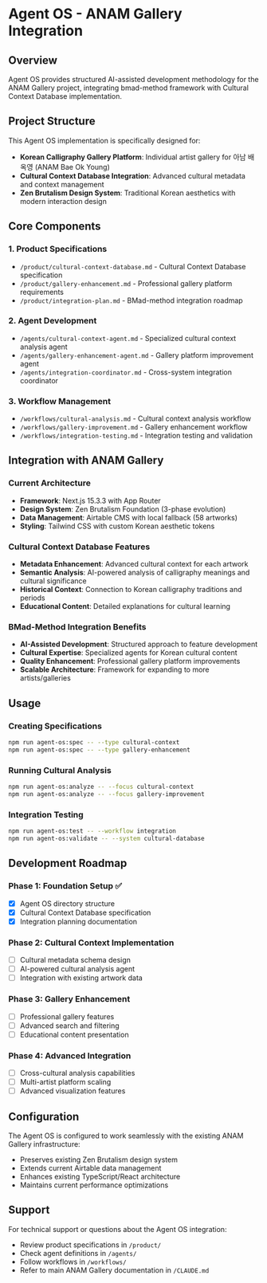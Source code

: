 # Agent OS - ANAM Gallery Integration

## Overview

Agent OS provides structured AI-assisted development methodology for the ANAM Gallery project, integrating bmad-method framework with Cultural Context Database implementation.

## Project Structure

This Agent OS implementation is specifically designed for:
- **Korean Calligraphy Gallery Platform**: Individual artist gallery for 아남 배옥영 (ANAM Bae Ok Young)
- **Cultural Context Database Integration**: Advanced cultural metadata and context management
- **Zen Brutalism Design System**: Traditional Korean aesthetics with modern interaction design

## Core Components

### 1. Product Specifications
- `/product/cultural-context-database.md` - Cultural Context Database specification
- `/product/gallery-enhancement.md` - Professional gallery platform requirements
- `/product/integration-plan.md` - BMad-method integration roadmap

### 2. Agent Development
- `/agents/cultural-context-agent.md` - Specialized cultural context analysis agent
- `/agents/gallery-enhancement-agent.md` - Gallery platform improvement agent
- `/agents/integration-coordinator.md` - Cross-system integration coordinator

### 3. Workflow Management
- `/workflows/cultural-analysis.md` - Cultural context analysis workflow
- `/workflows/gallery-improvement.md` - Gallery enhancement workflow
- `/workflows/integration-testing.md` - Integration testing and validation

## Integration with ANAM Gallery

### Current Architecture
- **Framework**: Next.js 15.3.3 with App Router
- **Design System**: Zen Brutalism Foundation (3-phase evolution)
- **Data Management**: Airtable CMS with local fallback (58 artworks)
- **Styling**: Tailwind CSS with custom Korean aesthetic tokens

### Cultural Context Database Features
- **Metadata Enhancement**: Advanced cultural context for each artwork
- **Semantic Analysis**: AI-powered analysis of calligraphy meanings and cultural significance
- **Historical Context**: Connection to Korean calligraphy traditions and periods
- **Educational Content**: Detailed explanations for cultural learning

### BMad-Method Integration Benefits
- **AI-Assisted Development**: Structured approach to feature development
- **Cultural Expertise**: Specialized agents for Korean cultural content
- **Quality Enhancement**: Professional gallery platform improvements
- **Scalable Architecture**: Framework for expanding to more artists/galleries

## Usage

### Creating Specifications
```bash
npm run agent-os:spec -- --type cultural-context
npm run agent-os:spec -- --type gallery-enhancement
```

### Running Cultural Analysis
```bash
npm run agent-os:analyze -- --focus cultural-context
npm run agent-os:analyze -- --focus gallery-improvement
```

### Integration Testing
```bash
npm run agent-os:test -- --workflow integration
npm run agent-os:validate -- --system cultural-database
```

## Development Roadmap

### Phase 1: Foundation Setup ✅
- [x] Agent OS directory structure
- [x] Cultural Context Database specification
- [x] Integration planning documentation

### Phase 2: Cultural Context Implementation
- [ ] Cultural metadata schema design
- [ ] AI-powered cultural analysis agent
- [ ] Integration with existing artwork data

### Phase 3: Gallery Enhancement
- [ ] Professional gallery features
- [ ] Advanced search and filtering
- [ ] Educational content presentation

### Phase 4: Advanced Integration
- [ ] Cross-cultural analysis capabilities
- [ ] Multi-artist platform scaling
- [ ] Advanced visualization features

## Configuration

The Agent OS is configured to work seamlessly with the existing ANAM Gallery infrastructure:
- Preserves existing Zen Brutalism design system
- Extends current Airtable data management
- Enhances existing TypeScript/React architecture
- Maintains current performance optimizations

## Support

For technical support or questions about the Agent OS integration:
- Review product specifications in `/product/`
- Check agent definitions in `/agents/`
- Follow workflows in `/workflows/`
- Refer to main ANAM Gallery documentation in `/CLAUDE.md`